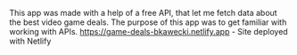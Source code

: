 This app was made with a help of a free API, that let me fetch data about the best video game deals. The purpose of this app was to get familiar with working with APIs.
https://game-deals-bkawecki.netlify.app - Site deployed with Netlify
